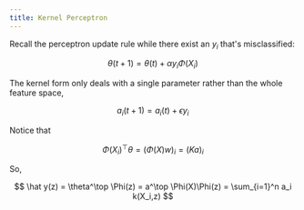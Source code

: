 ```yaml
---
title: Kernel Perceptron
---
```


Recall the perceptron update rule while there exist an $y_i$ that's misclassified:

$$
\theta(t+1) = \theta(t) + \alpha y_i \Phi(X_i)
$$

The kernel form only deals with a single parameter rather than the whole feature space,

$$
a_i(t+1) = a_i(t) + \epsilon y_i
$$

Notice that

$$
\Phi(X_i)^\top \theta = (\Phi(X)w)_i = (Ka)_i
$$

So,

$$
\hat y(z) = \theta^\top \Phi(z) = a^\top \Phi(X)\Phi(z) = \sum_{i=1}^n a_i k(X_i,z)
$$